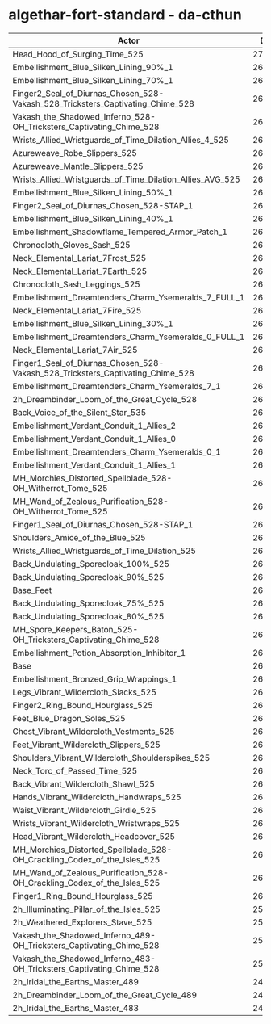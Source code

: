 # algethar-fort-standard - da-cthun
| Actor | DPS | Increase |
|---|:---:|:---:|
|Head_Hood_of_Surging_Time_525|270230|3.48%|
|Embellishment_Blue_Silken_Lining_90%_1|266177|1.93%|
|Embellishment_Blue_Silken_Lining_70%_1|265130|1.53%|
|Finger2_Seal_of_Diurnas_Chosen_528-Vakash_528_Tricksters_Captivating_Chime_528|265076|1.51%|
|Vakash_the_Shadowed_Inferno_528-OH_Tricksters_Captivating_Chime_528|264890|1.44%|
|Wrists_Allied_Wristguards_of_Time_Dilation_Allies_4_525|264668|1.35%|
|Azureweave_Robe_Slippers_525|264405|1.25%|
|Azureweave_Mantle_Slippers_525|264265|1.20%|
|Wrists_Allied_Wristguards_of_Time_Dilation_Allies_AVG_525|264051|1.12%|
|Embellishment_Blue_Silken_Lining_50%_1|264004|1.10%|
|Finger2_Seal_of_Diurnas_Chosen_528-STAP_1|263388|0.86%|
|Embellishment_Blue_Silken_Lining_40%_1|263312|0.83%|
|Embellishment_Shadowflame_Tempered_Armor_Patch_1|263262|0.81%|
|Chronocloth_Gloves_Sash_525|263202|0.79%|
|Neck_Elemental_Lariat_7Frost_525|263003|0.71%|
|Neck_Elemental_Lariat_7Earth_525|262959|0.70%|
|Chronocloth_Sash_Leggings_525|262921|0.68%|
|Embellishment_Dreamtenders_Charm_Ysemeralds_7_FULL_1|262806|0.64%|
|Neck_Elemental_Lariat_7Fire_525|262773|0.63%|
|Embellishment_Blue_Silken_Lining_30%_1|262657|0.58%|
|Embellishment_Dreamtenders_Charm_Ysemeralds_0_FULL_1|262621|0.57%|
|Neck_Elemental_Lariat_7Air_525|262584|0.55%|
|Finger1_Seal_of_Diurnas_Chosen_528-Vakash_528_Tricksters_Captivating_Chime_528|262553|0.54%|
|Embellishment_Dreamtenders_Charm_Ysemeralds_7_1|262485|0.52%|
|2h_Dreambinder_Loom_of_the_Great_Cycle_528|262464|0.51%|
|Back_Voice_of_the_Silent_Star_535|262430|0.49%|
|Embellishment_Verdant_Conduit_1_Allies_2|262264|0.43%|
|Embellishment_Verdant_Conduit_1_Allies_0|262213|0.41%|
|Embellishment_Dreamtenders_Charm_Ysemeralds_0_1|262200|0.41%|
|Embellishment_Verdant_Conduit_1_Allies_1|262157|0.39%|
|MH_Morchies_Distorted_Spellblade_528-OH_Witherrot_Tome_525|262097|0.37%|
|MH_Wand_of_Zealous_Purification_528-OH_Witherrot_Tome_525|261959|0.31%|
|Finger1_Seal_of_Diurnas_Chosen_528-STAP_1|261792|0.25%|
|Shoulders_Amice_of_the_Blue_525|261767|0.24%|
|Wrists_Allied_Wristguards_of_Time_Dilation_525|261618|0.18%|
|Back_Undulating_Sporecloak_100%_525|261386|0.09%|
|Back_Undulating_Sporecloak_90%_525|261383|0.09%|
|Base_Feet|261365|0.09%|
|Back_Undulating_Sporecloak_75%_525|261312|0.07%|
|Back_Undulating_Sporecloak_80%_525|261265|0.05%|
|MH_Spore_Keepers_Baton_525-OH_Tricksters_Captivating_Chime_528|261247|0.04%|
|Embellishment_Potion_Absorption_Inhibitor_1|261195|0.02%|
|Base|261138|0.00%|
|Embellishment_Bronzed_Grip_Wrappings_1|261130|0.00%|
|Legs_Vibrant_Wildercloth_Slacks_525|261113|-0.01%|
|Finger2_Ring_Bound_Hourglass_525|261079|-0.02%|
|Feet_Blue_Dragon_Soles_525|261075|-0.02%|
|Chest_Vibrant_Wildercloth_Vestments_525|261045|-0.04%|
|Feet_Vibrant_Wildercloth_Slippers_525|261026|-0.04%|
|Shoulders_Vibrant_Wildercloth_Shoulderspikes_525|260979|-0.06%|
|Neck_Torc_of_Passed_Time_525|260954|-0.07%|
|Back_Vibrant_Wildercloth_Shawl_525|260934|-0.08%|
|Hands_Vibrant_Wildercloth_Handwraps_525|260934|-0.08%|
|Waist_Vibrant_Wildercloth_Girdle_525|260882|-0.10%|
|Wrists_Vibrant_Wildercloth_Wristwraps_525|260779|-0.14%|
|Head_Vibrant_Wildercloth_Headcover_525|260608|-0.20%|
|MH_Morchies_Distorted_Spellblade_528-OH_Crackling_Codex_of_the_Isles_525|260498|-0.25%|
|MH_Wand_of_Zealous_Purification_528-OH_Crackling_Codex_of_the_Isles_525|260494|-0.25%|
|Finger1_Ring_Bound_Hourglass_525|260205|-0.36%|
|2h_Illuminating_Pillar_of_the_Isles_525|259557|-0.61%|
|2h_Weathered_Explorers_Stave_525|258483|-1.02%|
|Vakash_the_Shadowed_Inferno_489-OH_Tricksters_Captivating_Chime_528|254962|-2.37%|
|Vakash_the_Shadowed_Inferno_483-OH_Tricksters_Captivating_Chime_528|253781|-2.82%|
|2h_Iridal_the_Earths_Master_489|249216|-4.57%|
|2h_Dreambinder_Loom_of_the_Great_Cycle_489|248929|-4.68%|
|2h_Iridal_the_Earths_Master_483|247508|-5.22%|
